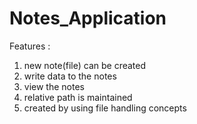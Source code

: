# Notes_Application

Features : 

1. new note(file) can be created
2. write data to the notes
3. view the notes
4. relative path is maintained 
5. created by using file handling concepts
